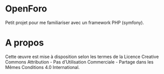 # OpenForo

Petit projet pour me familiariser avec un framework PHP (symfony).

# A propos

Cette œuvre est mise à disposition selon les termes de la Licence Creative Commons Attribution - Pas d’Utilisation Commerciale - Partage dans les Mêmes Conditions 4.0 International.
